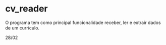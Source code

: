 # cv_reader
O programa tem como principal funcionalidade receber, ler e extrair dados de um currículo.

28/02

